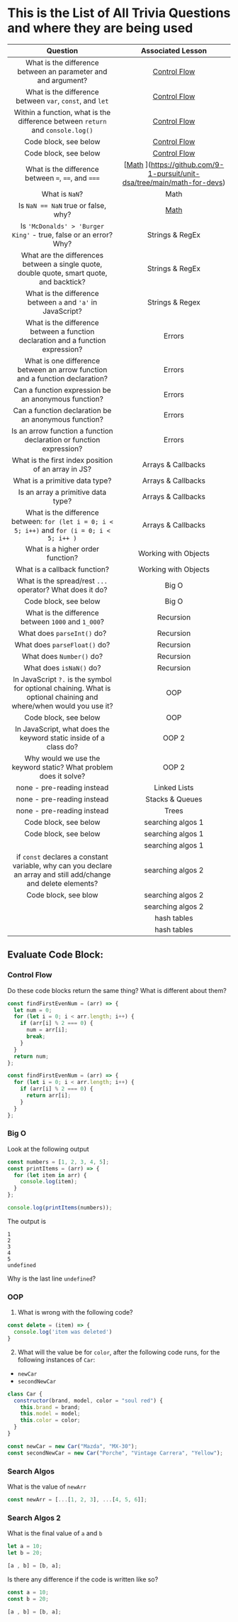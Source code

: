 # This is the List of All Trivia Questions and where they are being used

|                                                      Question                                                      |  Associated Lesson   |
| :----------------------------------------------------------------------------------------------------------------: | :------------------: |
|                           What is the difference between an parameter and and argument?                            |     [Control Flow](https://github.com/9-1-pursuit/unit-dsa/tree/main/control-flow)     |
|                              What is the difference between `var`, `const`, and `let`                              |     [Control Flow](https://github.com/9-1-pursuit/unit-dsa/tree/main/control-flow)       |
|                   Within a function, what is the difference between `return` and `console.log()`                   |     [Control Flow](https://github.com/9-1-pursuit/unit-dsa/tree/main/control-flow)       |
|                                               Code block, see below                                                |     [Control Flow](https://github.com/9-1-pursuit/unit-dsa/tree/main/control-flow)       |
|                                               Code block, see below                                                |     [Control Flow](https://github.com/9-1-pursuit/unit-dsa/tree/main/control-flow)       |
|                                What is the difference between `=`, `==`, and `===`                                 |         [[Math](https://github.com/9-1-pursuit/unit-dsa/tree/main/math-for-devs)     ](https://github.com/9-1-pursuit/unit-dsa/tree/main/math-for-devs)         |
|                                                   What is `NaN`?                                                   |         Math         |
|                                        Is `NaN == NaN` true or false, why?                                         |         [Math](https://github.com/9-1-pursuit/unit-dsa/tree/main/math-for-devs)              |
|                          Is `'McDonalds' > 'Burger King'` - true, false or an error? Why?                           |   Strings & RegEx    |
|             What are the differences between a single quote, double quote, smart quote, and backtick?              |   Strings & RegEx    |
|                              What is the difference between `a` and `'a'` in JavaScript?                               |   Strings & Regex    |
|                  What is the difference between a function declaration and a function expression?                  |        Errors        |
|                    What is one difference between an arrow function and a function declaration?                    |        Errors        |
|                                Can a function expression be an anonymous function?                                 |        Errors        |
|                                Can a function declaration be an anonymous function?                                |        Errors        |
|                        Is an arrow function a function declaration or function expression?                         |        Errors        |
|                                What is the first index position of an array in JS?                                 |  Arrays & Callbacks  |
|                                           What is a primitive data type?                                           |  Arrays & Callbacks  |
|                                         Is an array a primitive data type?                                         |  Arrays & Callbacks  |
|            What is the difference between: `for (let i = 0; i < 5; i++)` and `for (i = 0; i < 5; i++ )`            |  Arrays & Callbacks  |
|                                          What is a higher order function?                                          | Working with Objects |
|                                            What is a callback function?                                            | Working with Objects |
|                              What is the spread/rest `...` operator? What does it do?                              |        Big O         |
|                                               Code block, see below                                                |        Big O         |
|                                 What is the difference between `1000` and `1_000`?                                 |      Recursion       |
|                                             What does `parseInt()` do?                                             |      Recursion       |
|                                            What does `parseFloat()` do?                                            |      Recursion       |
|                                              What does `Number()` do?                                              |      Recursion       |
|                                              What does `isNaN()` do?                                               |      Recursion       |
| In JavaScript `?.` is the symbol for optional chaining. What is optional chaining and where/when would you use it? |         OOP          |
|                                               Code block, see below                                                |         OOP          |
|                         In JavaScript, what does the keyword static inside of a class do?                          |        OOP 2         |
|                          Why would we use the keyword static? What problem does it solve?                          |        OOP 2         |
|                                             none - pre-reading instead                                             |     Linked Lists     |
|                                             none - pre-reading instead                                             |   Stacks & Queues    |
|                                             none - pre-reading instead                                             |        Trees         |
|                                               Code block, see below                                                |  searching algos 1   |
|                                               Code block, see below                                                |  searching algos 1   |
|                                                                                                                    |  searching algos 1   |
|  if `const` declares a constant variable, why can you declare an array and still add/change and delete elements?   |  searching algos 2   |
|                                                     Code block, see blow                                           |  searching algos 2   |
|                                                                                                                    |  searching algos 2   |
|                                                                                                                    |     hash tables      |
|                                                                                                                    |     hash tables      |

## Evaluate Code Block:

### Control Flow

Do these code blocks return the same thing? What is different about them?

```js
const findFirstEvenNum = (arr) => {
  let num = 0;
  for (let i = 0; i < arr.length; i++) {
    if (arr[i] % 2 === 0) {
      num = arr[i];
      break;
    }
  }
  return num;
};
```

```js
const findFirstEvenNum = (arr) => {
  for (let i = 0; i < arr.length; i++) {
    if (arr[i] % 2 === 0) {
      return arr[i];
    }
  }
};
```

### Big O

Look at the following output

```js
const numbers = [1, 2, 3, 4, 5];
const printItems = (arr) => {
  for (let item in arr) {
    console.log(item);
  }
};

console.log(printItems(numbers));
```

The output is

```
1
2
3
4
5
undefined
```

Why is the last line `undefined`?


### OOP

1. What is wrong with the following code?

```js
const delete = (item) => {
  console.log('item was deleted')
}
```

2. What will the value be for `color`, after the following code runs, for the following instances of `Car`:
  - `newCar` 
  - `secondNewCar`

```js
class Car {
  constructor(brand, model, color = "soul red") {
    this.brand = brand;
    this.model = model;
    this.color = color;
  }
}

const newCar = new Car("Mazda", "MX-30");
const secondNewCar = new Car("Porche", "Vintage Carrera", "Yellow");
```

### Search Algos

What is the value of `newArr`

```js
const newArr = [...[1, 2, 3], ...[4, 5, 6]];
```

### Search Algos 2

What is the final value of `a` and `b`

```js
let a = 10;
let b = 20;

[a , b] = [b, a];

```

Is there any difference if the code is written like so?
```js
const a = 10;
const b = 20;

[a , b] = [b, a];

```



